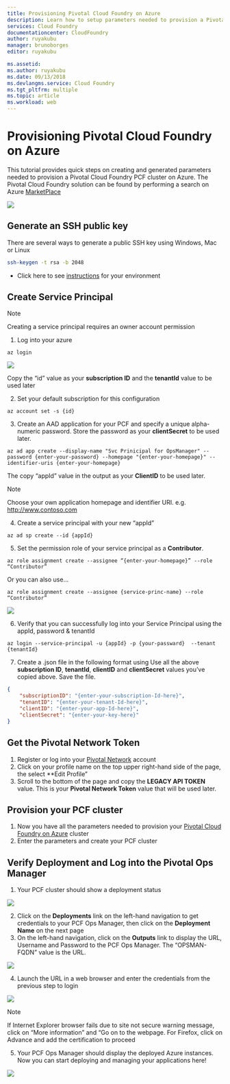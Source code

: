 ```yaml
---
title: Provisioning Pivotal Cloud Foundry on Azure
description: Learn how to setup parameters needed to provision a Pivotal Cloud Foundry PCF cluster on Azure
services: Cloud Foundry
documentationcenter: CloudFoundry
author: ruyakubu
manager: brunoborges
editor: ruyakubu

ms.assetid:
ms.author: ruyakubu
ms.date: 09/13/2018
ms.devlangms.service: Cloud Foundry
ms.tgt_pltfrm: multiple
ms.topic: article
ms.workload: web
---
```


# Provisioning Pivotal Cloud Foundry on Azure

This tutorial provides quick steps on creating and generated parameters needed to provision a Pivotal Cloud Foundry PCF cluster on Azure.  The Pivotal Cloud Foundry solution can be found by performing a search on Azure [MarketPlace](https://azuremarketplace.microsoft.com/en-us/marketplace/apps/pivotal.pivotal-cloud-foundry)

<img src="media/deploy/pcf-marketplace1.png"> 

## Generate an SSH public key

There are several ways to generate a public SSH key using Windows, Mac or Linux

```Bash
ssh-keygen -t rsa -b 2048
```
- Click here to see [instructions]( https://docs.microsoft.com/en-us/azure/virtual-machines/linux/ssh-from-windows) for your environment

## Create Service Principal

> [!NOTE]
>
> Creating a service principal requires an owner account permission

1. Log into your azure

`az login`

<img src="media/deploy/az-logion-output2.png"> 
 
Copy the “id” value as your **subscription ID** and the **tenantId** value to be used later

2. Set your default subscription for this configuration

`az account set -s {id}`

3. Create an AAD application for your PCF and specify a unique alpha-numeric password.  Store the password as your **clientSecret** to be used later.

`az ad app create --display-name "Svc Prinicipal for OpsManager" --password {enter-your-password} --homepage "{enter-your-homepage}" --identifier-uris {enter-your-homepage}`

The copy “appId” value in the output as your **ClientID** to be used later.


> [!NOTE]
>
> Choose your own application homepage and identifier URI.  e.g. http://www.contoso.com


4. Create a service principal with your new “appId”

`az ad sp create --id {appId}`

5. Set the permission role of your service principal as a **Contributor**.

`az role assignment create --assignee “{enter-your-homepage}” --role “Contributor” `

Or you can also use…

`az role assignment create --assignee {service-princ-name} --role “Contributor” `

<img src="media/deploy/svc-princ3.png"> 

6. Verify that you can successfully log into your Service Principal using the appId, password & tenantId

`az login --service-principal -u {appId} -p {your-passward}  --tenant {tenantId}`

7. Create a .json file in the following format using Use all the above **subscription ID**, **tenantId**, **clientID** and **clientSecret** values you’ve copied above.  Save the file.

```json
{
    "subscriptionID": "{enter-your-subscription-Id-here}",
    "tenantID": "{enter-your-tenant-Id-here}",
    "clientID": "{enter-your-app-Id-here}",
    "clientSecret": "{enter-your-key-here}"
}
```

## Get the Pivotal Network Token

1. Register or log into your [Pivotal Network](https://network.pivotal.io) account
2. Click on your profile name on the top upper right-hand side of the page, the select **Edit Profile”
3. Scroll to the bottom of the page and copy the **LEGACY API TOKEN** value.  This is your **Pivotal Network Token** value that will be used later.

## Provision your PCF cluster
1. Now you have all the parameters needed to provision your [Pivotal Cloud Foundry on Azure](https://azuremarketplace.microsoft.com/en-us/marketplace/apps/pivotal.pivotal-cloud-foundry) cluster
2. Enter the parameters and create your PCF cluster

## Verify Deployment and Log into the Pivotal Ops Manager

1. Your PCF cluster should show a deployment status

<img src="media/deploy/deployment4.png">  

2. Click on the **Deployments** link on the left-hand navigation to get credentials to your PCF Ops Manager, then click on the **Deployment Name** on the next page
3. On the left-hand navigation, click on the **Outputs** link to display the URL, Username and Password to the PCF Ops Manager.  The “OPSMAN-FQDN” value is the URL.
 
<img src="media/deploy/deploy-outputs5.png">  
 
4. Launch the URL in a web browser and enter the credentials from the previous step to login

<img src="media/deploy/pivotal-login6.png">  
         
> [!NOTE]
>
> If Internet Explorer browser fails due to site not secure warning message, click on “More information” and “Go on to the webpage.  For Firefox, click on Advance and add the certification to proceed

5. Your PCF Ops Manager should display the deployed Azure instances. Now you can start deploying and managing your applications here!
               
<img src="media/deploy/Ops-Mgr7.png">  
